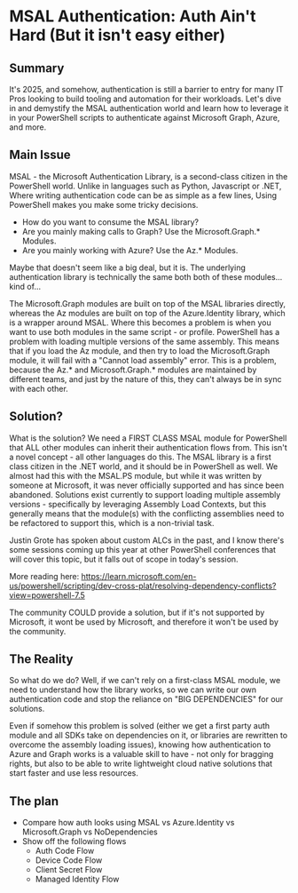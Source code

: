 # MSAL Authentication: Auth Ain't Hard (But it isn't easy either)

## Summary

It's 2025, and somehow, authentication is still a barrier to entry for many IT Pros looking to build tooling and automation for their workloads. Let's dive in and demystify the MSAL authentication world and learn how to leverage it in your PowerShell scripts to authenticate against Microsoft Graph, Azure, and more.

## Main Issue

MSAL - the Microsoft Authentication Library, is a second-class citizen in the PowerShell world. Unlike in languages such as Python, Javascript or .NET, Where writing authentication code can be as simple as a few lines, Using PowerShell makes you make some tricky decisions. 

- How do you want to consume the MSAL library?
- Are you mainly making calls to Graph? Use the Microsoft.Graph.* Modules.
- Are you mainly working with Azure? Use the Az.* Modules.

Maybe that doesn't seem like a big deal, but it is. The underlying authentication library is technically the same both both of these modules... kind of... 

The Microsoft.Graph modules are built on top of the MSAL libraries directly, whereas the Az modules are built on top of the Azure.Identity library, which is a wrapper around MSAL.
Where this becomes a problem is when you want to use both modules in the same script - or profile.
PowerShell has a problem with loading multiple versions of the same assembly. This means that if you load the Az module, and then try to load the Microsoft.Graph module, it will fail with a "Cannot load assembly" error.
This is a problem, because the Az.* and Microsoft.Graph.* modules are maintained by different teams, and just by the nature of this, they can't always be in sync with each other.

## Solution?

What is the solution? We need a FIRST CLASS MSAL module for PowerShell that ALL other modules can inherit their authentication flows from.
This isn't a novel concept - all other languages do this. The MSAL library is a first class citizen in the .NET world, and it should be in PowerShell as well.
We almost had this with the MSAL.PS module, but while it was written by someone at Microsoft, it was never officially supported and has since been abandoned.
Solutions exist currently to support loading multiple assembly versions - specifically by leveraging Assembly Load Contexts, but this generally means that the module(s) with the conflicting assemblies need to be refactored to support this, which is a non-trivial task.

Justin Grote has spoken about custom ALCs in the past, and I know there's some sessions coming up this year at other PowerShell conferences that will cover this topic, but it falls out of scope in today's session.

More reading here: https://learn.microsoft.com/en-us/powershell/scripting/dev-cross-plat/resolving-dependency-conflicts?view=powershell-7.5

The community COULD provide a solution, but if it's not supported by Microsoft, it wont be used by Microsoft, and therefore it won't be used by the community.

## The Reality

So what do we do? Well, if we can't rely on a first-class MSAL module, we need to understand how the library works, so we can write our own authentication code and stop the reliance on "BIG DEPENDENCIES" for our solutions.

Even if somehow this problem is solved (either we get a first party auth module and all SDKs take on dependencies on it, or libraries are rewritten to overcome the assembly loading issues), knowing how authentication to Azure and Graph works is a valuable skill to have - not only for bragging rights, but also to be able to write lightweight cloud native solutions that start faster and use less resources.

## The plan

- Compare how auth looks using MSAL vs Azure.Identity vs Microsoft.Graph vs NoDependencies
- Show off the following flows
  - Auth Code Flow
  - Device Code Flow
  - Client Secret Flow
  - Managed Identity Flow